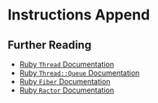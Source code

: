 # Instructions Append
## Further Reading

- [Ruby `Thread` Documentation](https://docs.ruby-lang.org/en/master/Thread.html)
- [Ruby `Thread::Queue` Documentation](https://docs.ruby-lang.org/en/master/Thread/Queue.html)
- [Ruby `Fiber` Documentation](https://docs.ruby-lang.org/en/master/Fiber.html)
- [Ruby `Ractor` Documentation](https://docs.ruby-lang.org/en/master/Ractor.html)
